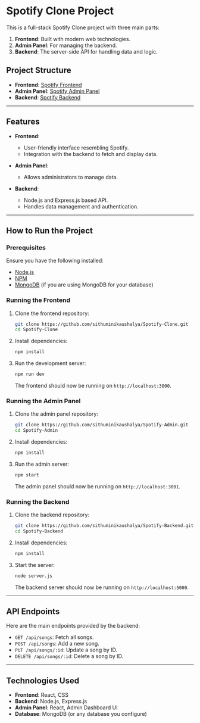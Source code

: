 # Spotify Clone Project

This is a full-stack Spotify Clone project with three main parts:
1. **Frontend**: Built with modern web technologies.
2. **Admin Panel**: For managing the backend.
3. **Backend**: The server-side API for handling data and logic.

## Project Structure

- **Frontend**: [Spotify Frontend](https://github.com/sithuminikaushalya/Spotify-Clone)
- **Admin Panel**: [Spotify Admin Panel](https://github.com/sithuminikaushalya/Spotify-Admin)
- **Backend**: [Spotify Backend](https://github.com/sithuminikaushalya/Spotify-Backend)

---

## Features

- **Frontend**:
  - User-friendly interface resembling Spotify.
  - Integration with the backend to fetch and display data.
  
- **Admin Panel**:
  - Allows administrators to manage data.
  
- **Backend**:
  - Node.js and Express.js based API.
  - Handles data management and authentication.

---

## How to Run the Project

### Prerequisites

Ensure you have the following installed:
- [Node.js](https://nodejs.org/)
- [NPM](https://www.npmjs.com/)
- [MongoDB](https://www.mongodb.com/) (if you are using MongoDB for your database)

### Running the Frontend

1. Clone the frontend repository:
    ```bash
    git clone https://github.com/sithuminikaushalya/Spotify-Clone.git
    cd Spotify-Clone
    ```

2. Install dependencies:
    ```bash
    npm install
    ```

3. Run the development server:
    ```bash
    npm run dev
    ```

   The frontend should now be running on `http://localhost:3000`.

### Running the Admin Panel

1. Clone the admin panel repository:
    ```bash
    git clone https://github.com/sithuminikaushalya/Spotify-Admin.git
    cd Spotify-Admin
    ```

2. Install dependencies:
    ```bash
    npm install
    ```

3. Run the admin server:
    ```bash
    npm start
    ```

   The admin panel should now be running on `http://localhost:3001`.

### Running the Backend

1. Clone the backend repository:
    ```bash
    git clone https://github.com/sithuminikaushalya/Spotify-Backend.git
    cd Spotify-Backend
    ```

2. Install dependencies:
    ```bash
    npm install
    ```

3. Start the server:
    ```bash
    node server.js
    ```

   The backend server should now be running on `http://localhost:5000`.

---

## API Endpoints

Here are the main endpoints provided by the backend:

- `GET /api/songs`: Fetch all songs.
- `POST /api/songs`: Add a new song.
- `PUT /api/songs/:id`: Update a song by ID.
- `DELETE /api/songs/:id`: Delete a song by ID.

---

## Technologies Used

- **Frontend**: React, CSS
- **Backend**: Node.js, Express.js
- **Admin Panel**: React, Admin Dashboard UI
- **Database**: MongoDB (or any database you configure)



